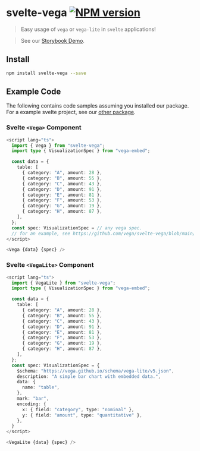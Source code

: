 # svelte-vega [![NPM version][npm-image]][npm-url]

> Easy usage of `vega` or `vega-lite` in `svelte` applications!

> See our [Storybook Demo](http://vega.github.io/svelte-vega/).

## Install

```bash
npm install svelte-vega --save
```

[npm-image]: https://img.shields.io/npm/v/svelte-vega.svg?style=flat-square
[npm-url]: https://npmjs.org/package/svelte-vega

## Example Code

The following contains code samples assuming you installed our package.
For a example svelte project, see our [other package](https://github.com/vega/svelte-vega/tree/main/packages/sample-project).

### Svelte `<Vega>` Component

```typescript
<script lang="ts">
  import { Vega } from "svelte-vega";
  import type { VisualizationSpec } from "vega-embed";

  const data = {
    table: [
      { category: "A", amount: 28 },
      { category: "B", amount: 55 },
      { category: "C", amount: 43 },
      { category: "D", amount: 91 },
      { category: "E", amount: 81 },
      { category: "F", amount: 53 },
      { category: "G", amount: 19 },
      { category: "H", amount: 87 },
    ],
  };
  const spec: VisualizationSpec = // any vega spec.
  // for an example, see https://github.com/vega/svelte-vega/blob/main/packages/storybook/stories/spec1.ts
</script>

<Vega {data} {spec} />
```

### Svelte `<VegaLite>` Component

```typescript
<script lang="ts">
  import { VegaLite } from "svelte-vega";
  import type { VisualizationSpec } from "vega-embed";

  const data = {
    table: [
      { category: "A", amount: 28 },
      { category: "B", amount: 55 },
      { category: "C", amount: 43 },
      { category: "D", amount: 91 },
      { category: "E", amount: 81 },
      { category: "F", amount: 53 },
      { category: "G", amount: 19 },
      { category: "H", amount: 87 },
    ],
  };
  const spec: VisualizationSpec = {
    $schema: "https://vega.github.io/schema/vega-lite/v5.json",
    description: "A simple bar chart with embedded data.",
    data: {
      name: "table",
    },
    mark: "bar",
    encoding: {
      x: { field: "category", type: "nominal" },
      y: { field: "amount", type: "quantitative" },
    },
  }
</script>

<VegaLite {data} {spec} />
```
